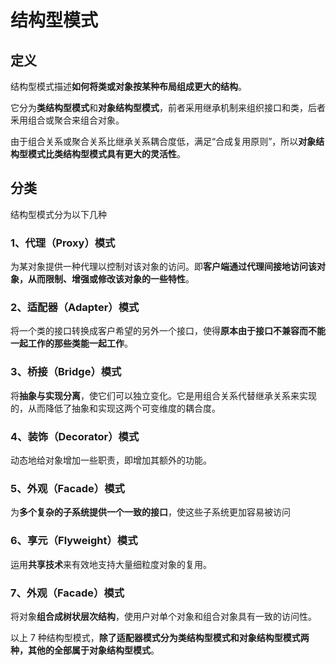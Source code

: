 # 结构型模式


## 定义

结构型模式描述**如何将类或对象按某种布局组成更大的结构**。

它分为**类结构型模式**和**对象结构型模式**，前者采用继承机制来组织接口和类，后者釆用组合或聚合来组合对象。

由于组合关系或聚合关系比继承关系耦合度低，满足“合成复用原则”，所以**对象结构型模式比类结构型模式具有更大的灵活性**。


## 分类

结构型模式分为以下几种

### 1、代理（Proxy）模式

为某对象提供一种代理以控制对该对象的访问。即**客户端通过代理间接地访问该对象，从而限制、增强或修改该对象的一些特性**。

### 2、适配器（Adapter）模式

将一个类的接口转换成客户希望的另外一个接口，使得**原本由于接口不兼容而不能一起工作的那些类能一起工作**。

### 3、桥接（Bridge）模式

将**抽象与实现分离**，使它们可以独立变化。它是用组合关系代替继承关系来实现的，从而降低了抽象和实现这两个可变维度的耦合度。

### 4、装饰（Decorator）模式

动态地给对象增加一些职责，即增加其额外的功能。

### 5、外观（Facade）模式

为**多个复杂的子系统提供一个一致的接口**，使这些子系统更加容易被访问

### 6、享元（Flyweight）模式

运用**共享技术**来有效地支持大量细粒度对象的复用。

### 7、外观（Facade）模式

将对象**组合成树状层次结构**，使用户对单个对象和组合对象具有一致的访问性。


以上 7 种结构型模式，**除了适配器模式分为类结构型模式和对象结构型模式两种，其他的全部属于对象结构型模式**。